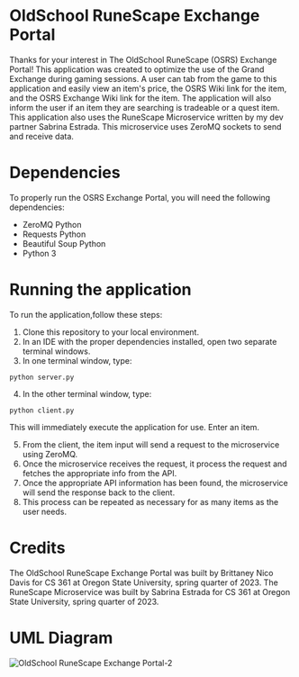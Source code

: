 # OldSchool RuneScape Exchange Portal

Thanks for your interest in The OldSchool RuneScape (OSRS) Exchange Portal! This application was created to optimize the use of the Grand Exchange during gaming sessions. A user can tab from the game to this application and easily view an item's price, the OSRS Wiki link for the item, and the OSRS Exchange Wiki link for the item. The application will also inform the user if an item they are searching is tradeable or a quest item. This application also uses the RuneScape Microservice written by my dev partner Sabrina Estrada. This microservice uses ZeroMQ sockets to send and receive data.

# Dependencies

To properly run the OSRS Exchange Portal, you will need the following dependencies:

- ZeroMQ Python
- Requests Python
- Beautiful Soup Python
- Python 3

# Running the application

To run the application,follow these steps:

1. Clone this repository to your local environment.
2. In an IDE with the proper dependencies installed, open two separate terminal windows.
3. In one terminal window, type:
```
python server.py
```
4. In the other terminal window, type:
```
python client.py
```
This will immediately execute the application for use. Enter an item.

5. From the client, the item input will send a request to the microservice using ZeroMQ.
6. Once the microservice receives the request, it process the request and fetches the appropriate info from the API.
7. Once the appropriate API information has been found, the microservice will send the response back to the client.
8. This process can be repeated as necessary for as many items as the user needs.

# Credits

The OldSchool RuneScape Exchange Portal was built by Brittaney Nico Davis for CS 361 at Oregon State University, spring quarter of 2023. The RuneScape Microservice was built by Sabrina Estrada for CS 361 at Oregon State University, spring quarter of 2023. 

# UML Diagram

![OldSchool RuneScape Exchange Portal-2](https://github.com/baedirin/cs-361-portfolio/assets/16569870/34a7b65c-9c88-415f-aa4d-79fb99a276ce)


